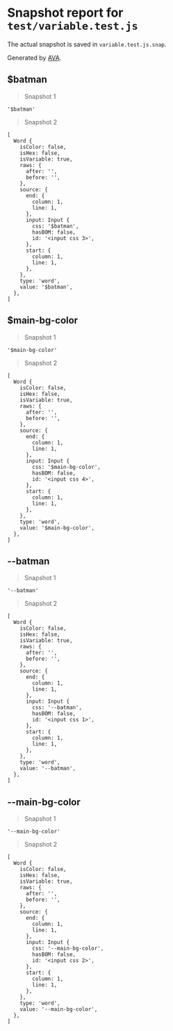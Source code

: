 # Snapshot report for `test/variable.test.js`

The actual snapshot is saved in `variable.test.js.snap`.

Generated by [AVA](https://ava.li).

## $batman

> Snapshot 1

    '$batman'

> Snapshot 2

    [
      Word {
        isColor: false,
        isHex: false,
        isVariable: true,
        raws: {
          after: '',
          before: '',
        },
        source: {
          end: {
            column: 1,
            line: 1,
          },
          input: Input {
            css: '$batman',
            hasBOM: false,
            id: '<input css 3>',
          },
          start: {
            column: 1,
            line: 1,
          },
        },
        type: 'word',
        value: '$batman',
      },
    ]

## $main-bg-color

> Snapshot 1

    '$main-bg-color'

> Snapshot 2

    [
      Word {
        isColor: false,
        isHex: false,
        isVariable: true,
        raws: {
          after: '',
          before: '',
        },
        source: {
          end: {
            column: 1,
            line: 1,
          },
          input: Input {
            css: '$main-bg-color',
            hasBOM: false,
            id: '<input css 4>',
          },
          start: {
            column: 1,
            line: 1,
          },
        },
        type: 'word',
        value: '$main-bg-color',
      },
    ]

## --batman

> Snapshot 1

    '--batman'

> Snapshot 2

    [
      Word {
        isColor: false,
        isHex: false,
        isVariable: true,
        raws: {
          after: '',
          before: '',
        },
        source: {
          end: {
            column: 1,
            line: 1,
          },
          input: Input {
            css: '--batman',
            hasBOM: false,
            id: '<input css 1>',
          },
          start: {
            column: 1,
            line: 1,
          },
        },
        type: 'word',
        value: '--batman',
      },
    ]

## --main-bg-color

> Snapshot 1

    '--main-bg-color'

> Snapshot 2

    [
      Word {
        isColor: false,
        isHex: false,
        isVariable: true,
        raws: {
          after: '',
          before: '',
        },
        source: {
          end: {
            column: 1,
            line: 1,
          },
          input: Input {
            css: '--main-bg-color',
            hasBOM: false,
            id: '<input css 2>',
          },
          start: {
            column: 1,
            line: 1,
          },
        },
        type: 'word',
        value: '--main-bg-color',
      },
    ]
